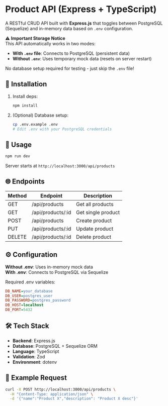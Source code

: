 # Product API (Express + TypeScript)

A RESTful CRUD API built with **Express.js** that toggles between PostgreSQL (Sequelize) and in-memory data based on `.env` configuration.

⚠️ **Important Storage Notice**  
This API automatically works in two modes:  
- **With `.env` file**: Connects to PostgreSQL (persistent data)  
- **Without `.env`**: Uses temporary mock data (resets on server restart)  

No database setup required for testing - just skip the `.env` file!

## 🔧 Installation
1. Install deps:
   ```bash
   npm install
   ```
2. (Optional) Database setup:
   ```bash
   cp .env.example .env
   # Edit .env with your PostgreSQL credentials
   ```

## 🚀 Usage
```bash
npm run dev
```
Server starts at `http://localhost:3000/api/products`

## 🌐 Endpoints
| Method | Endpoint              | Description          |
|--------|-----------------------|----------------------|
| GET    | /api/products         | Get all products     |
| GET    | /api/products/:id     | Get single product   |
| POST   | /api/products         | Create product       |
| PUT    | /api/products/:id     | Update product       |
| DELETE | /api/products/:id     | Delete product       |

## ⚙️ Configuration
**Without .env**: Uses in-memory mock data  
**With .env**: Connects to PostgreSQL via Sequelize

Required .env variables:
```ini
DB_NAME=your_database
DB_USER=postgres_user
DB_PASSWORD=postgres_password
DB_HOST=localhost
DB_PORT=5432
```

## 🛠️ Tech Stack
- **Backend**: Express.js
- **Database**: PostgreSQL + Sequelize ORM
- **Language**: TypeScript
- **Validation**: Zod
- **Environment**: dotenv

## 📝 Example Request
```bash
curl -X POST http://localhost:3000/api/products \
  -H "Content-Type: application/json" \
  -d '{"name":"Product X","description": "Product X desc"}'
```
